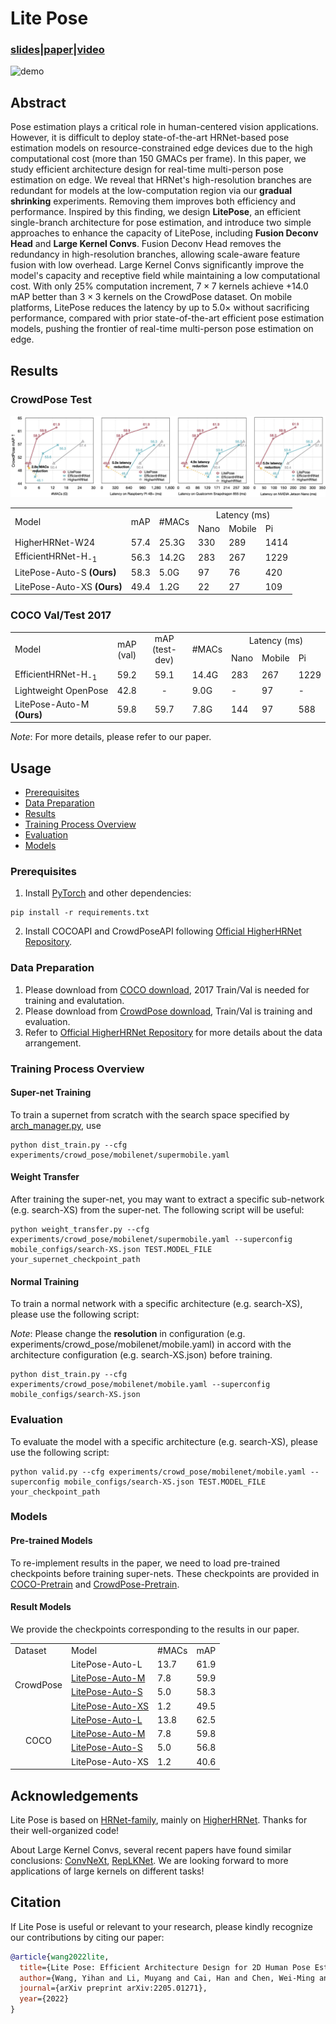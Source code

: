 # Lite Pose

### [slides](assets/LitePose-slides.pdf)|[paper](https://arxiv.org/abs/2205.01271)|[video](https://www.youtube.com/watch?v=TodvXYrswDI)

![demo](assets/LitePose-Mobile.gif)

## Abstract

Pose estimation plays a critical role in human-centered vision applications. However, it is difficult to deploy state-of-the-art HRNet-based pose estimation models on resource-constrained edge devices due to the high computational cost (more than 150 GMACs per frame). In this paper, we study efficient architecture design for real-time multi-person pose estimation on edge. We reveal that HRNet's high-resolution branches are redundant for models at the low-computation region via our **gradual shrinking** experiments. Removing them improves both efficiency and performance. Inspired by this finding, we design **LitePose**, an efficient single-branch architecture for pose estimation, and introduce two simple approaches to enhance the capacity of LitePose, including **Fusion Deconv Head** and **Large Kernel Convs**. Fusion Deconv Head  removes the redundancy in high-resolution branches, allowing scale-aware feature fusion with low overhead. Large Kernel Convs significantly improve the model's capacity and receptive field while maintaining a low computational cost. With only 25\% computation increment, $7\times7$ kernels achieve $+14.0$ mAP better than $3\times 3$ kernels on the CrowdPose dataset. On mobile platforms, LitePose reduces the latency by up to $5.0\times$ without sacrificing performance, compared with prior state-of-the-art efficient pose estimation models, pushing the frontier of real-time multi-person pose estimation on edge.

## Results


### CrowdPose Test

![image](assets/Figure-CrowdPose.png)

<table>
    <tr>
        <td rowspan="2">Model</td>
        <td rowspan="2">mAP</td>
        <td rowspan="2">#MACs</td>
        <td colspan="3" align="center">Latency (ms)</td>
    </tr>
    <tr>
        <td>Nano</td>
        <td>Mobile</td>
        <td>Pi</td>
    </tr>
    <tr>
        <td>HigherHRNet-W24</td>
        <td>57.4</td>
        <td>25.3G</td>
        <td>330</td>
        <td>289</td>
        <td>1414</td>
    </tr>
    <tr>
        <td>EfficientHRNet-H<sub>-1</sub></td>
        <td>56.3</td>
        <td>14.2G</td>
        <td>283</td>
        <td>267</td>
        <td>1229</td>
    </tr>
    <tr>
        <td>LitePose-Auto-S <b>(Ours)</b></td>
        <td>58.3</td>
        <td>5.0G</td>
        <td>97</td>
        <td>76</td>
        <td>420</td>
    </tr>
    <tr>
        <td>LitePose-Auto-XS <b>(Ours)</b></td>
        <td>49.4</td>
        <td>1.2G</td>
        <td>22</td>
        <td>27</td>
        <td>109</td>
    </tr>
</table>

### COCO Val/Test 2017

<table>
    <tr>
        <td rowspan="2">Model</td>
        <td rowspan="2" align="center">mAP<br>(val)</td>
        <td rowspan="2" align="center">mAP<br>(test-dev)</td>
        <td rowspan="2">#MACs</td>
        <td colspan="3" align="center">Latency (ms)</td>
    </tr>
    <tr>
        <td>Nano</td>
        <td>Mobile</td>
        <td>Pi</td>
    </tr>
    </tr>
        <td>EfficientHRNet-H<sub>-1</sub></td>
        <td>59.2</td>
        <td align="center">59.1</td>
        <td>14.4G</td>
        <td>283</td>
        <td>267</td>
        <td>1229</td>
    </tr>
    </tr>
        <td>Lightweight OpenPose</td>
        <td>42.8</td>
        <td align="center">-</td>
        <td>9.0G</td>
        <td>-</td>
        <td>97</td>
        <td>-</td>
    </tr>
    <tr>
        <td>LitePose-Auto-M <b>(Ours)</b></td>
        <td>59.8</td>
        <td align="center">59.7</td>
        <td>7.8G</td>
        <td>144</td>
        <td>97</td>
        <td>588</td>
    </tr>
</table>

*Note*: For more details, please refer to our paper.

## Usage

- [Prerequisites](#prerequisites)
- [Data Preparation](#data-preparation)
- [Results](#results)
- [Training Process Overview](#training-process-overview)
- [Evaluation](#evaluation)
- [Models](#models)

### Prerequisites

1. Install [PyTorch](https://pytorch.org/) and other dependencies:
```
pip install -r requirements.txt
```

2. Install COCOAPI and CrowdPoseAPI following [Official HigherHRNet Repository](https://github.com/HRNet/HigherHRNet-Human-Pose-Estimation).

### Data Preparation

1. Please download from [COCO download](http://cocodataset.org/#download), 2017 Train/Val is needed for training and evalutation.
2. Please download from [CrowdPose download](https://github.com/Jeff-sjtu/CrowdPose#dataset), Train/Val is training and evaluation.
3. Refer to [Official HigherHRNet Repository](https://github.com/HRNet/HigherHRNet-Human-Pose-Estimation) for more details about the data arrangement.

### Training Process Overview

#### Super-net Training

To train a supernet from scratch with the search space specified by [arch_manager.py](https://github.com/mit-han-lab/litepose-dev/blob/main/arch_manager.py), use

```
python dist_train.py --cfg experiments/crowd_pose/mobilenet/supermobile.yaml
```

#### Weight Transfer

After training the super-net, you may want to extract a specific sub-network (e.g. search-XS) from the super-net. The following script will be useful:

```
python weight_transfer.py --cfg experiments/crowd_pose/mobilenet/supermobile.yaml --superconfig mobile_configs/search-XS.json TEST.MODEL_FILE your_supernet_checkpoint_path
```

#### Normal Training

To train a normal network with a specific architecture (e.g. search-XS), please use the following script:

*Note*: Please change the **resolution** in configuration (e.g. experiments/crowd_pose/mobilenet/mobile.yaml) in accord with the architecture configuration (e.g. search-XS.json) before training.

```
python dist_train.py --cfg experiments/crowd_pose/mobilenet/mobile.yaml --superconfig mobile_configs/search-XS.json
```

### Evaluation

To evaluate the model with a specific architecture (e.g. search-XS), please use the following script:

```
python valid.py --cfg experiments/crowd_pose/mobilenet/mobile.yaml --superconfig mobile_configs/search-XS.json TEST.MODEL_FILE your_checkpoint_path
```

### Models

#### Pre-trained Models

To re-implement results in the paper, we need to load pre-trained checkpoints before training super-nets. These checkpoints are provided in [COCO-Pretrain](https://drive.google.com/file/d/18WOtQ6yi-pn69bAOeYojXMI7l8sZZG3p/view?usp=sharing) and [CrowdPose-Pretrain](https://drive.google.com/file/d/1fojt0DJA5WPg3IqdkGTpyOps4mdxpGn9/view?usp=sharing).

#### Result Models

We provide the checkpoints corresponding to the results in our paper.

<table>
    <tr>
        <td>Dataset</td>
        <td>Model</td>
        <td>#MACs</td>
        <td>mAP</td>
    </tr>
    <tr>
        <td rowspan="4" align="center">CrowdPose</td>
        <td>LitePose-Auto-L</td>
        <td>13.7</td>
        <td>61.9</td>
    </tr>
    <tr>
        <td><a href="https://drive.google.com/file/d/189VHaeFg3RkH2wBxm7iIM57cNVf7dN9y/view?usp=sharing">LitePose-Auto-M</a></td>
        <td>7.8</td>
        <td>59.9</td>
    </tr>
    <tr>
        <td><a href="https://drive.google.com/file/d/1kCmjJfrOScaGFDpguEadwxdyJ_ESoR5P/view?usp=sharing">LitePose-Auto-S</a></td>
        <td>5.0</td>
        <td>58.3</td>
    </tr>
    <tr>
        <td><a href="https://drive.google.com/file/d/1U3jIFEmPLbxSUhScZJv1JPAoiFboA8Y6/view?usp=sharing">LitePose-Auto-XS</a></td>
        <td>1.2</td>
        <td>49.5</td>
    </tr>
    <tr>
        <td rowspan="4" align="center">COCO</td>
        <td><a href="https://drive.google.com/file/d/1_zJCRaYMDK77wmaYul6bHb6_M5qlJ8zP/view?usp=sharing">LitePose-Auto-L</a></td>
        <td>13.8</td>
        <td>62.5</td>
    </tr>
    <tr>
        <td><a href="https://drive.google.com/file/d/1OIXIwE1VMSlWbDsZzYJU-qlIxPNAnBPh/view?usp=sharing">LitePose-Auto-M</a></td>
        <td>7.8</td>
        <td>59.8</td>
    </tr>
    <tr>
        <td><a href="https://drive.google.com/file/d/10NCT0UrQvMmTdjMLR7l-WvFBrvMofjXs/view?usp=sharing">LitePose-Auto-S</a></td>
        <td>5.0</td>
        <td>56.8</td>
    </tr>
    <tr>
        <td>LitePose-Auto-XS</td>
        <td>1.2</td>
        <td>40.6</td>
    </tr>
</table>

## Acknowledgements

Lite Pose is based on [HRNet-family](https://github.com/HRNet), mainly on [HigherHRNet](https://github.com/HRNet/HigherHRNet-Human-Pose-Estimation). Thanks for their well-organized code!

About Large Kernel Convs, several recent papers have found similar conclusions: [ConvNeXt](https://arxiv.org/abs/2201.03545), [RepLKNet](https://arxiv.org/abs/2203.06717). We are looking forward to more applications of large kernels on different tasks!

## Citation

If Lite Pose is useful or relevant to your research, please kindly recognize our contributions by citing our paper:

```bibtex
@article{wang2022lite,
  title={Lite Pose: Efficient Architecture Design for 2D Human Pose Estimation},
  author={Wang, Yihan and Li, Muyang and Cai, Han and Chen, Wei-Ming and Han, Song},
  journal={arXiv preprint arXiv:2205.01271},
  year={2022}
}
```